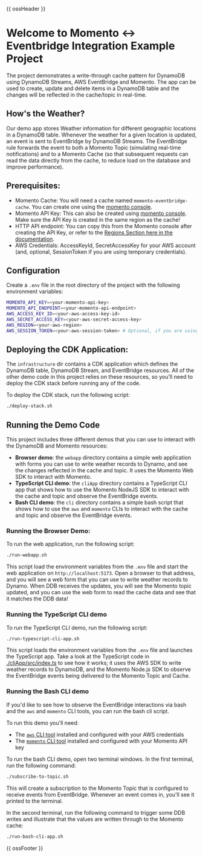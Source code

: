 {{ ossHeader }}

# Welcome to Momento <-> Eventbridge Integration Example Project

The project demonstrates a write-through cache pattern for DynamoDB using DynamoDB Streams, AWS EventBridge and Momento.
The app can be used to create, update and delete items in a DynamoDB table and the changes will be reflected in the cache/topic in real-time.

## **How's the Weather?**

Our demo app stores Weather information for different geographic locations in a DynamoDB table. Whenever the weather
for a given location is updated, an event is sent to EventBridge by DynamoDB Streams. The EventBridge rule forwards the event
to both a Momento Topic (simulating real-time notifications) and to a Momento Cache (so that subsequent requests can read
the data directly from the cache, to reduce load on the database and improve performance).

## **Prerequisites:**

- Momento Cache: You will need a cache named `momento-eventbridge-cache`. You can create one using the [momento console](https://console.gomomento.com/).
- Momento API Key: This can also be created using [momento console](https://console.gomomento.com/). Make sure the API Key is created in the same region as the cache!
- HTTP API endpoint: You can copy this from the Momento console after creating the API Key, or refer to the [Regions Section here in the documentation](https://docs.momentohq.com/topics/develop/api-reference/http-api#regions).
- AWS Credentials: AccessKeyId, SecretAccessKey for your AWS account (and, optional, SessionToken if you are using temporary credentials).

## **Configuration**

Create a `.env` file in the root directory of the project with the following environment variables:

```bash
MOMENTO_API_KEY=<your-momento-api-key>
MOMENTO_API_ENDPOINT=<your-momento-api-endpoint>
AWS_ACCESS_KEY_ID=<your-aws-access-key-id>
AWS_SECRET_ACCESS_KEY=<your-aws-secret-access-key>
AWS_REGION=<your-aws-region>
AWS_SESSION_TOKEN=<your-aws-session-token> # Optional, if you are using temporary credentials
```

## **Deploying the CDK Application:**

The `infrastructure` dir contains a CDK application which defines the DynamoDB table, DynamoDB Stream, and EventBridge resources.
All of the other demo code in this project relies on these resources, so you'll need to deploy the CDK stack before running
any of the code.

To deploy the CDK stack, run the following script:

```bash
./deploy-stack.sh
```

## **Running the Demo Code**

This project includes three different demos that you can use to interact with the DynamoDB and Momento resources:

- **Browser demo**: the `webapp` directory contains a simple web application with forms you can use to write weather records
  to Dynamo, and see the changes reflected in the cache and topic. It uses the Momento Web SDK to interact with Momento.
- **TypeScript CLI demo**: the `cliApp` directory contains a TypeScript CLI app that shows how to use the Momento NodeJS
  SDK to interact with the cache and topic and observe the EventBridge events.
- **Bash CLI demo**: the `cli` directory contains a simple bash script that shows how to use the `aws` and `momento` CLIs
  to interact with the cache and topic and observe the EventBridge events.

### **Running the Browser Demo:**

To run the web application, run the following script:

```bash
./run-webapp.sh
```

This script load the environment variables from the `.env` file and start the web application on `http://localhost:5173`.
Open a browser to that address, and you will see a web form that you can use to write weather records to Dynamo. When
DDB receives the updates, you will see the Momento topic updated, and you can use the web form to read the cache data
and see that it matches the DDB data!

### **Running the TypeScript CLI demo**

To run the TypeScript CLI demo, run the following script:

```bash
./run-typescript-cli-app.sh
```

This script loads the environment variables from the `.env` file and launches the TypeScript app. Take a look at the TypeScript
code in [./cliApp/src/index.ts](./cliApp/src/index.ts) to see how it works; it uses the AWS SDK to write weather records
to DynamoDB, and the Momento Node.js SDK to observe the EventBridge events being delivered to the Momento Topic and Cache.

### **Running the Bash CLI demo**

If you'd like to see how to observe the EventBridge interactions via bash and the `aws` and `momento` CLI tools, you
can run the bash cli script.

To run this demo you'll need:

- The [`aws` CLI tool](https://aws.amazon.com/cli/) installed and configured with your AWS credentials
- The [`momento` CLI tool](https://github.com/momentohq/momento-cli) installed and configured with your Momento API key

To run the bash CLI demo, open two terminal windows. In the first terminal, run the following command:

```bash
./subscribe-to-topic.sh
```

This will create a subscription to the Momento Topic that is configured to receive events from EventBridge. Whenever
an event comes in, you'll see it printed to the terminal.

In the second terminal, run the following command to trigger some DDB writes and illustrate that the values are written
through to the Momento cache:

```bash
./run-bash-cli-app.sh
```

{{ ossFooter }}

